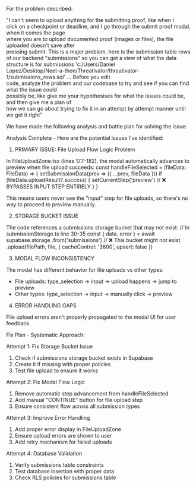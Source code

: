 For the problem described:

"I can't seem to upload anything for the submitting proof, like when I   
  click on a checkpoint or deadline, and I go through the submit proof modal, when it comes the page    
  where you are to upload documented proof (images or files), the file uploaded doesn't save after      
  pressing submit. This is a major problem. here is the submission table rows of our backend 
  "submissions" so you can get a view of what the data structure is for submissions 'c:/Users/Daniel    
  Lopez/Desktop/Neet-a-thon/Threativator/threativator-1/submissions_rows.sql'  ... Before you edit      
  code, analyze the problem and our codebase to try and see if you can find what the issue could        
  possibly be, like give me your hypothesises for what the issues could be, and then give me a plan of  
   how we can go about trying to fix it in an attempt by attempt manner until we get it right"

We have made the following analysis and battle plan for solving the issue:

 Analysis Complete - Here are the potential issues I've identified:

  1. PRIMARY ISSUE: File Upload Flow Logic Problem

  In FileUploadZone.tsx (lines 177-182), the modal automatically advances to preview when file
  upload succeeds:
  const handleFileSelected = (fileData: FileData) => {
    setSubmissionData(prev => ({ ...prev, fileData }))
    if (fileData.uploadResult?.success) {
      setCurrentStep('preview')  // ❌ BYPASSES INPUT STEP ENTIRELY
    }
  }

  This means users never see the "input" step for file uploads, so there's no way to proceed to
  preview manually.

  2. STORAGE BUCKET ISSUE

  The code references a submissions storage bucket that may not exist:
  // In submissionStorage.ts line 30-35
  const { data, error } = await supabase.storage
    .from('submissions')  // ❌ This bucket might not exist
    .upload(filePath, file, {
      cacheControl: '3600',
      upsert: false
    })

  3. MODAL FLOW INCONSISTENCY

  The modal has different behavior for file uploads vs other types:
  - File uploads: type_selection → input → upload happens → jump to preview
  - Other types: type_selection → input → manually click → preview

  4. ERROR HANDLING GAPS

  File upload errors aren't properly propagated to the modal UI for user feedback.

  Fix Plan - Systematic Approach:

  Attempt 1: Fix Storage Bucket Issue

  1. Check if submissions storage bucket exists in Supabase
  2. Create it if missing with proper policies
  3. Test file upload to ensure it works

  Attempt 2: Fix Modal Flow Logic

  1. Remove automatic step advancement from handleFileSelected
  2. Add manual "CONTINUE" button for file upload step
  3. Ensure consistent flow across all submission types

  Attempt 3: Improve Error Handling

  1. Add proper error display in FileUploadZone
  2. Ensure upload errors are shown to user
  3. Add retry mechanism for failed uploads

  Attempt 4: Database Validation

  1. Verify submissions table constraints
  2. Test database insertion with proper data
  3. Check RLS policies for submissions table